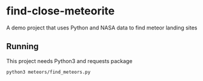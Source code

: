 # find-close-meteorite
A demo project that uses Python and NASA data to find meteor landing sites

## Running

This project needs Python3 and requests package

`python3 meteors/find_meteors.py`
